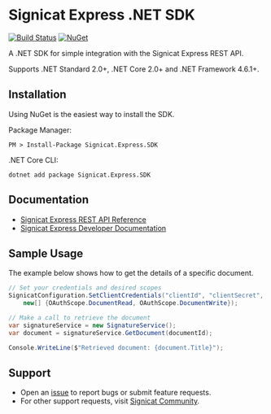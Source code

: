 # Signicat Express .NET SDK
[![Build Status](https://travis-ci.com/idfy-io/idfy-sdk-net.svg?branch=master)](https://travis-ci.com/idfy-io/idfy-sdk-net) [![NuGet](https://img.shields.io/nuget/v/Signicat.Express.SDK.svg)](https://www.nuget.org/packages/Signicat.Express.SDK)

A .NET SDK for simple integration with the Signicat Express REST API.

Supports .NET Standard 2.0+, .NET Core 2.0+ and .NET Framework 4.6.1+.

## Installation
Using NuGet is the easiest way to install the SDK.

Package Manager:

	PM > Install-Package Signicat.Express.SDK

.NET Core CLI:  

	dotnet add package Signicat.Express.SDK

## Documentation
- [Signicat Express REST API Reference](https://developer.signicat.com/express/apis/overview.html)
- [Signicat Express Developer Documentation](https://developer.signicat.com/express/docs)


## Sample Usage
The example below shows how to get the details of a specific document.

```csharp
// Set your credentials and desired scopes
SignicatConfiguration.SetClientCredentials("clientId", "clientSecret",
    new[] {OAuthScope.DocumentRead, OAuthScope.DocumentWrite});

// Make a call to retrieve the document
var signatureService = new SignatureService();
var document = signatureService.GetDocument(documentId);

Console.WriteLine($"Retrieved document: {document.Title}");
```

## Support
- Open an [issue](https://github.com/signicat/signicat-express-net/issues) to report bugs or submit feature requests.
- For other support requests, visit [Signicat Community](https://community.signicat.com).
